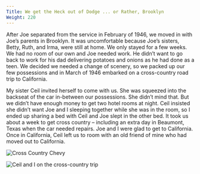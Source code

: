 ```yaml
---
Title: We get the Heck out of Dodge ... or Rather, Brooklyn
Weight: 220
---
```


After Joe separated from the service in February of 1946, we moved in with Joe’s parents in Brooklyn. It was uncomfortable because Joe’s sisters, Betty, Ruth, and Irma, were still at home. We only stayed for a few weeks. We had no room of our own and Joe needed work. He didn’t want to go back to work for his dad delivering potatoes and onions as he had done as a teen. We decided we needed a change of scenery, so we packed up our few possessions and in March of 1946 embarked on a cross-country road trip to California.

My sister Ceil invited herself to come with us. She was squeezed into the backseat of the car in-between our possessions. She didn’t mind that. But we didn’t have enough money to get two hotel rooms at night. Ceil insisted she didn’t want Joe and I sleeping together while she was in the room, so I ended up sharing a bed with Ceil and Joe slept in the other bed. It took us about a week to get cross country – including an extra day in Beaumont, Texas when the car needed repairs. Joe and I were glad to get to California. Once in California, Ceil left us to room with an old friend of mine who had moved out to California.

![Cross Country Chevy](/images/cross-country-chevy.jpg)

![Ceil and I on the cross-country trip](/images/shenandoah.jpg)
